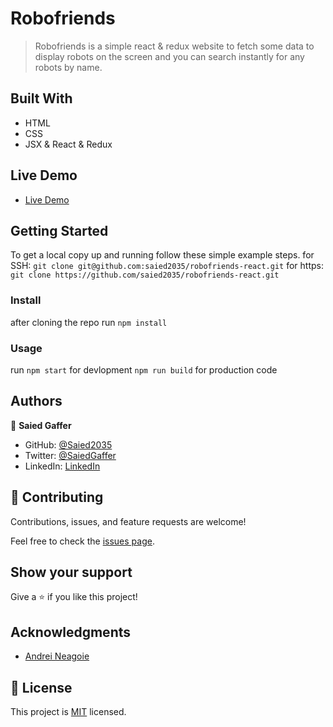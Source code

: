 #  Robofriends

> Robofriends is a simple react & redux website to fetch some data to display robots on the screen and you can search instantly for any robots by name.

## Built With

- HTML
- CSS
- JSX & React & Redux

## Live Demo

- [Live Demo](saied2035.github.io/robofriends-react/)

## Getting Started


To get a local copy up and running follow these simple example steps.
for SSH:
`git clone git@github.com:saied2035/robofriends-react.git`
for https:
`git clone https://github.com/saied2035/robofriends-react.git`
### Install
 
 after cloning the repo run 
 `npm install`

### Usage
  run 
 `npm start` for devlopment
 `npm run build` for production code

## Authors

👤 **Saied Gaffer**

- GitHub: [@Saied2035](https://github.com/saied2035)
- Twitter: [@SaiedGaffer](https://twitter.com/SaiedGaffer)
- LinkedIn: [LinkedIn](https://www.linkedin.com/in/saiedgaffer/)

## 🤝 Contributing

Contributions, issues, and feature requests are welcome!

Feel free to check the [issues page](https://github.com/saied2035/robofriends-react/issues).

## Show your support

Give a ⭐️ if you like this project!

## Acknowledgments

- [Andrei Neagoie](https://github.com/aneagoie)

## 📝 License

This project is [MIT](./MIT.md) licensed.